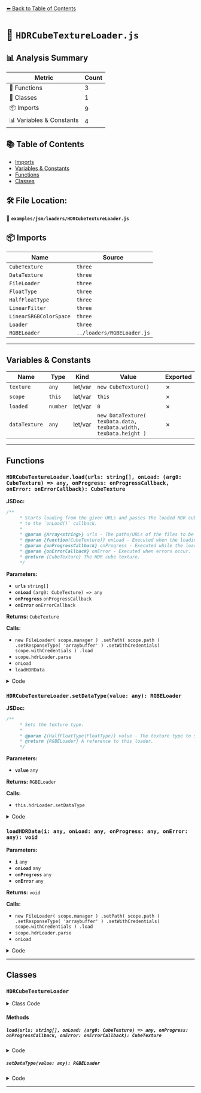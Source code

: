 [⬅️ Back to Table of Contents](../../../index.md)

# 📄 `HDRCubeTextureLoader.js`

## 📊 Analysis Summary

| Metric | Count |
|--------|-------|
| 🔧 Functions | 3 |
| 🧱 Classes | 1 |
| 📦 Imports | 9 |
| 📊 Variables & Constants | 4 |

## 📚 Table of Contents

- [Imports](#imports)
- [Variables & Constants](#variables-constants)
- [Functions](#functions)
- [Classes](#classes)

## 🛠️ File Location:
📂 **`examples/jsm/loaders/HDRCubeTextureLoader.js`**

## 📦 Imports

| Name | Source |
|------|--------|
| `CubeTexture` | `three` |
| `DataTexture` | `three` |
| `FileLoader` | `three` |
| `FloatType` | `three` |
| `HalfFloatType` | `three` |
| `LinearFilter` | `three` |
| `LinearSRGBColorSpace` | `three` |
| `Loader` | `three` |
| `RGBELoader` | `../loaders/RGBELoader.js` |


---

## Variables & Constants

| Name | Type | Kind | Value | Exported |
|------|------|------|-------|----------|
| `texture` | `any` | let/var | `new CubeTexture()` | ✗ |
| `scope` | `this` | let/var | `this` | ✗ |
| `loaded` | `number` | let/var | `0` | ✗ |
| `dataTexture` | `any` | let/var | `new DataTexture( texData.data, texData.width, texData.height )` | ✗ |


---

## Functions

### `HDRCubeTextureLoader.load(urls: string[], onLoad: (arg0: CubeTexture) => any, onProgress: onProgressCallback, onError: onErrorCallback): CubeTexture`

**JSDoc:**
```typescript
/**
	 * Starts loading from the given URLs and passes the loaded HDR cube texture
	 * to the `onLoad()` callback.
	 *
	 * @param {Array<string>} urls - The paths/URLs of the files to be loaded. This can also be a data URIs.
	 * @param {function(CubeTexture)} onLoad - Executed when the loading process has been finished.
	 * @param {onProgressCallback} onProgress - Executed while the loading is in progress.
	 * @param {onErrorCallback} onError - Executed when errors occur.
	 * @return {CubeTexture} The HDR cube texture.
	 */
```

**Parameters:**

- **`urls`** `string[]`
- **`onLoad`** `(arg0: CubeTexture) => any`
- **`onProgress`** `onProgressCallback`
- **`onError`** `onErrorCallback`

**Returns:** `CubeTexture`

**Calls:**

- `new FileLoader( scope.manager )
				.setPath( scope.path )
				.setResponseType( 'arraybuffer' )
				.setWithCredentials( scope.withCredentials )
				.load`
- `scope.hdrLoader.parse`
- `onLoad`
- `loadHDRData`

<details><summary>Code</summary>

```typescript
load( urls, onLoad, onProgress, onError ) {

		const texture = new CubeTexture();

		texture.type = this.type;

		switch ( texture.type ) {

			case FloatType:

				texture.colorSpace = LinearSRGBColorSpace;
				texture.minFilter = LinearFilter;
				texture.magFilter = LinearFilter;
				texture.generateMipmaps = false;
				break;

			case HalfFloatType:

				texture.colorSpace = LinearSRGBColorSpace;
				texture.minFilter = LinearFilter;
				texture.magFilter = LinearFilter;
				texture.generateMipmaps = false;
				break;

		}

		const scope = this;

		let loaded = 0;

		function loadHDRData( i, onLoad, onProgress, onError ) {

			new FileLoader( scope.manager )
				.setPath( scope.path )
				.setResponseType( 'arraybuffer' )
				.setWithCredentials( scope.withCredentials )
				.load( urls[ i ], function ( buffer ) {

					loaded ++;

					const texData = scope.hdrLoader.parse( buffer );

					if ( ! texData ) return;

					if ( texData.data !== undefined ) {

						const dataTexture = new DataTexture( texData.data, texData.width, texData.height );

						dataTexture.type = texture.type;
						dataTexture.colorSpace = texture.colorSpace;
						dataTexture.format = texture.format;
						dataTexture.minFilter = texture.minFilter;
						dataTexture.magFilter = texture.magFilter;
						dataTexture.generateMipmaps = texture.generateMipmaps;

						texture.images[ i ] = dataTexture;

					}

					if ( loaded === 6 ) {

						texture.needsUpdate = true;
						if ( onLoad ) onLoad( texture );

					}

				}, onProgress, onError );

		}

		for ( let i = 0; i < urls.length; i ++ ) {

			loadHDRData( i, onLoad, onProgress, onError );

		}

		return texture;

	}
```
</details>

### `HDRCubeTextureLoader.setDataType(value: any): RGBELoader`

**JSDoc:**
```typescript
/**
	 * Sets the texture type.
	 *
	 * @param {(HalfFloatType|FloatType)} value - The texture type to set.
	 * @return {RGBELoader} A reference to this loader.
	 */
```

**Parameters:**

- **`value`** `any`

**Returns:** `RGBELoader`

**Calls:**

- `this.hdrLoader.setDataType`

<details><summary>Code</summary>

```typescript
setDataType( value ) {

		this.type = value;
		this.hdrLoader.setDataType( value );

		return this;

	}
```
</details>

### `loadHDRData(i: any, onLoad: any, onProgress: any, onError: any): void`

**Parameters:**

- **`i`** `any`
- **`onLoad`** `any`
- **`onProgress`** `any`
- **`onError`** `any`

**Returns:** `void`

**Calls:**

- `new FileLoader( scope.manager )
				.setPath( scope.path )
				.setResponseType( 'arraybuffer' )
				.setWithCredentials( scope.withCredentials )
				.load`
- `scope.hdrLoader.parse`
- `onLoad`

<details><summary>Code</summary>

```typescript
function loadHDRData( i, onLoad, onProgress, onError ) {

			new FileLoader( scope.manager )
				.setPath( scope.path )
				.setResponseType( 'arraybuffer' )
				.setWithCredentials( scope.withCredentials )
				.load( urls[ i ], function ( buffer ) {

					loaded ++;

					const texData = scope.hdrLoader.parse( buffer );

					if ( ! texData ) return;

					if ( texData.data !== undefined ) {

						const dataTexture = new DataTexture( texData.data, texData.width, texData.height );

						dataTexture.type = texture.type;
						dataTexture.colorSpace = texture.colorSpace;
						dataTexture.format = texture.format;
						dataTexture.minFilter = texture.minFilter;
						dataTexture.magFilter = texture.magFilter;
						dataTexture.generateMipmaps = texture.generateMipmaps;

						texture.images[ i ] = dataTexture;

					}

					if ( loaded === 6 ) {

						texture.needsUpdate = true;
						if ( onLoad ) onLoad( texture );

					}

				}, onProgress, onError );

		}
```
</details>


---

## Classes

### `HDRCubeTextureLoader`

<details><summary>Class Code</summary>

```ts
class HDRCubeTextureLoader extends Loader {

	/**
	 * Constructs a new HDR cube texture loader.
	 *
	 * @param {LoadingManager} [manager] - The loading manager.
	 */
	constructor( manager ) {

		super( manager );

		/**
		 * The internal HDR loader that loads the
		 * individual textures for each cube face.
		 *
		 * @type {RGBELoader}
		 */
		this.hdrLoader = new RGBELoader();

		/**
		 * The texture type.
		 *
		 * @type {(HalfFloatType|FloatType)}
		 * @default HalfFloatType
		 */
		this.type = HalfFloatType;

	}

	/**
	 * Starts loading from the given URLs and passes the loaded HDR cube texture
	 * to the `onLoad()` callback.
	 *
	 * @param {Array<string>} urls - The paths/URLs of the files to be loaded. This can also be a data URIs.
	 * @param {function(CubeTexture)} onLoad - Executed when the loading process has been finished.
	 * @param {onProgressCallback} onProgress - Executed while the loading is in progress.
	 * @param {onErrorCallback} onError - Executed when errors occur.
	 * @return {CubeTexture} The HDR cube texture.
	 */
	load( urls, onLoad, onProgress, onError ) {

		const texture = new CubeTexture();

		texture.type = this.type;

		switch ( texture.type ) {

			case FloatType:

				texture.colorSpace = LinearSRGBColorSpace;
				texture.minFilter = LinearFilter;
				texture.magFilter = LinearFilter;
				texture.generateMipmaps = false;
				break;

			case HalfFloatType:

				texture.colorSpace = LinearSRGBColorSpace;
				texture.minFilter = LinearFilter;
				texture.magFilter = LinearFilter;
				texture.generateMipmaps = false;
				break;

		}

		const scope = this;

		let loaded = 0;

		function loadHDRData( i, onLoad, onProgress, onError ) {

			new FileLoader( scope.manager )
				.setPath( scope.path )
				.setResponseType( 'arraybuffer' )
				.setWithCredentials( scope.withCredentials )
				.load( urls[ i ], function ( buffer ) {

					loaded ++;

					const texData = scope.hdrLoader.parse( buffer );

					if ( ! texData ) return;

					if ( texData.data !== undefined ) {

						const dataTexture = new DataTexture( texData.data, texData.width, texData.height );

						dataTexture.type = texture.type;
						dataTexture.colorSpace = texture.colorSpace;
						dataTexture.format = texture.format;
						dataTexture.minFilter = texture.minFilter;
						dataTexture.magFilter = texture.magFilter;
						dataTexture.generateMipmaps = texture.generateMipmaps;

						texture.images[ i ] = dataTexture;

					}

					if ( loaded === 6 ) {

						texture.needsUpdate = true;
						if ( onLoad ) onLoad( texture );

					}

				}, onProgress, onError );

		}

		for ( let i = 0; i < urls.length; i ++ ) {

			loadHDRData( i, onLoad, onProgress, onError );

		}

		return texture;

	}

	/**
	 * Sets the texture type.
	 *
	 * @param {(HalfFloatType|FloatType)} value - The texture type to set.
	 * @return {RGBELoader} A reference to this loader.
	 */
	setDataType( value ) {

		this.type = value;
		this.hdrLoader.setDataType( value );

		return this;

	}

}
```
</details>

#### Methods

##### `load(urls: string[], onLoad: (arg0: CubeTexture) => any, onProgress: onProgressCallback, onError: onErrorCallback): CubeTexture`

<details><summary>Code</summary>

```ts
load( urls, onLoad, onProgress, onError ) {

		const texture = new CubeTexture();

		texture.type = this.type;

		switch ( texture.type ) {

			case FloatType:

				texture.colorSpace = LinearSRGBColorSpace;
				texture.minFilter = LinearFilter;
				texture.magFilter = LinearFilter;
				texture.generateMipmaps = false;
				break;

			case HalfFloatType:

				texture.colorSpace = LinearSRGBColorSpace;
				texture.minFilter = LinearFilter;
				texture.magFilter = LinearFilter;
				texture.generateMipmaps = false;
				break;

		}

		const scope = this;

		let loaded = 0;

		function loadHDRData( i, onLoad, onProgress, onError ) {

			new FileLoader( scope.manager )
				.setPath( scope.path )
				.setResponseType( 'arraybuffer' )
				.setWithCredentials( scope.withCredentials )
				.load( urls[ i ], function ( buffer ) {

					loaded ++;

					const texData = scope.hdrLoader.parse( buffer );

					if ( ! texData ) return;

					if ( texData.data !== undefined ) {

						const dataTexture = new DataTexture( texData.data, texData.width, texData.height );

						dataTexture.type = texture.type;
						dataTexture.colorSpace = texture.colorSpace;
						dataTexture.format = texture.format;
						dataTexture.minFilter = texture.minFilter;
						dataTexture.magFilter = texture.magFilter;
						dataTexture.generateMipmaps = texture.generateMipmaps;

						texture.images[ i ] = dataTexture;

					}

					if ( loaded === 6 ) {

						texture.needsUpdate = true;
						if ( onLoad ) onLoad( texture );

					}

				}, onProgress, onError );

		}

		for ( let i = 0; i < urls.length; i ++ ) {

			loadHDRData( i, onLoad, onProgress, onError );

		}

		return texture;

	}
```
</details>

##### `setDataType(value: any): RGBELoader`

<details><summary>Code</summary>

```ts
setDataType( value ) {

		this.type = value;
		this.hdrLoader.setDataType( value );

		return this;

	}
```
</details>


---